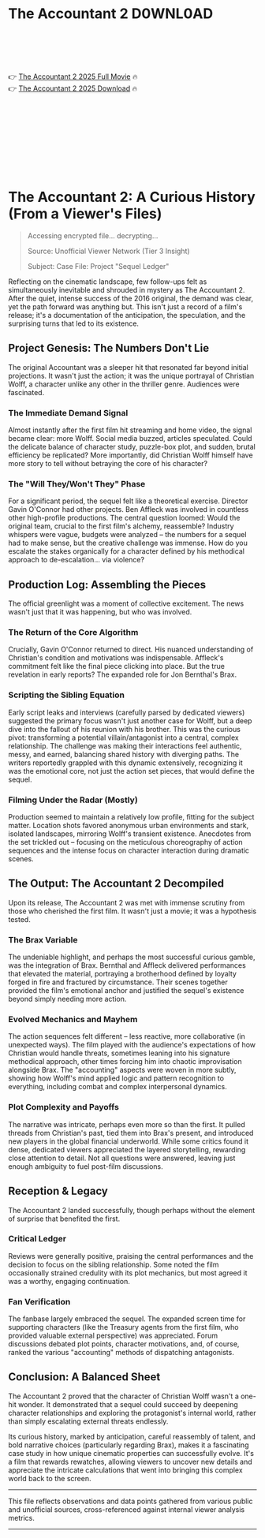 # The Accountant 2 D0WNL0AD

<br><br><br><br>


👉 <a href="https://Michael-marmeapede1972.github.io/tduzywnywe/">The Accountant 2 2025 Full Movie</a> 🔥
<br>
👉 <a href="https://Michael-marmeapede1972.github.io/tduzywnywe/">The Accountant 2 2025 Download</a> 🔥


<br><br><br><br><br><br><br><br>



# The Accountant 2: A Curious History (From a Viewer's Files)

> Accessing encrypted file... decrypting...
>
> Source: Unofficial Viewer Network (Tier 3 Insight)
>
> Subject: Case File: Project "Sequel Ledger"

Reflecting on the cinematic landscape, few follow-ups felt as simultaneously inevitable and shrouded in mystery as The Accountant 2. After the quiet, intense success of the 2016 original, the demand was clear, yet the path forward was anything but. This isn't just a record of a film's release; it's a documentation of the anticipation, the speculation, and the surprising turns that led to its existence.

## Project Genesis: The Numbers Don't Lie

The original Accountant was a sleeper hit that resonated far beyond initial projections. It wasn't just the action; it was the unique portrayal of Christian Wolff, a character unlike any other in the thriller genre. Audiences were fascinated.

### The Immediate Demand Signal

Almost instantly after the first film hit streaming and home video, the signal became clear: more Wolff. Social media buzzed, articles speculated. Could the delicate balance of character study, puzzle-box plot, and sudden, brutal efficiency be replicated? More importantly, did Christian Wolff himself have more story to tell without betraying the core of his character?

### The "Will They/Won't They" Phase

For a significant period, the sequel felt like a theoretical exercise. Director Gavin O'Connor had other projects. Ben Affleck was involved in countless other high-profile productions. The central question loomed: Would the original team, crucial to the first film's alchemy, reassemble? Industry whispers were vague, budgets were analyzed – the numbers for a sequel had to make sense, but the creative challenge was immense. How do you escalate the stakes organically for a character defined by his methodical approach to de-escalation... via violence?

## Production Log: Assembling the Pieces

The official greenlight was a moment of collective excitement. The news wasn't just that it was happening, but who was involved.

### The Return of the Core Algorithm

Crucially, Gavin O'Connor returned to direct. His nuanced understanding of Christian's condition and motivations was indispensable. Affleck's commitment felt like the final piece clicking into place. But the true revelation in early reports? The expanded role for Jon Bernthal's Brax.

### Scripting the Sibling Equation

Early script leaks and interviews (carefully parsed by dedicated viewers) suggested the primary focus wasn't just another case for Wolff, but a deep dive into the fallout of his reunion with his brother. This was the curious pivot: transforming a potential villain/antagonist into a central, complex relationship. The challenge was making their interactions feel authentic, messy, and earned, balancing shared history with diverging paths. The writers reportedly grappled with this dynamic extensively, recognizing it was the emotional core, not just the action set pieces, that would define the sequel.

### Filming Under the Radar (Mostly)

Production seemed to maintain a relatively low profile, fitting for the subject matter. Location shots favored anonymous urban environments and stark, isolated landscapes, mirroring Wolff's transient existence. Anecdotes from the set trickled out – focusing on the meticulous choreography of action sequences and the intense focus on character interaction during dramatic scenes.

## The Output: The Accountant 2 Decompiled

Upon its release, The Accountant 2 was met with immense scrutiny from those who cherished the first film. It wasn't just a movie; it was a hypothesis tested.

### The Brax Variable

The undeniable highlight, and perhaps the most successful curious gamble, was the integration of Brax. Bernthal and Affleck delivered performances that elevated the material, portraying a brotherhood defined by loyalty forged in fire and fractured by circumstance. Their scenes together provided the film's emotional anchor and justified the sequel's existence beyond simply needing more action.

### Evolved Mechanics and Mayhem

The action sequences felt different – less reactive, more collaborative (in unexpected ways). The film played with the audience's expectations of how Christian would handle threats, sometimes leaning into his signature methodical approach, other times forcing him into chaotic improvisation alongside Brax. The "accounting" aspects were woven in more subtly, showing how Wolff's mind applied logic and pattern recognition to everything, including combat and complex interpersonal dynamics.

### Plot Complexity and Payoffs

The narrative was intricate, perhaps even more so than the first. It pulled threads from Christian's past, tied them into Brax's present, and introduced new players in the global financial underworld. While some critics found it dense, dedicated viewers appreciated the layered storytelling, rewarding close attention to detail. Not all questions were answered, leaving just enough ambiguity to fuel post-film discussions.

## Reception & Legacy

The Accountant 2 landed successfully, though perhaps without the element of surprise that benefited the first.

### Critical Ledger

Reviews were generally positive, praising the central performances and the decision to focus on the sibling relationship. Some noted the film occasionally strained credulity with its plot mechanics, but most agreed it was a worthy, engaging continuation.

### Fan Verification

The fanbase largely embraced the sequel. The expanded screen time for supporting characters (like the Treasury agents from the first film, who provided valuable external perspective) was appreciated. Forum discussions debated plot points, character motivations, and, of course, ranked the various "accounting" methods of dispatching antagonists.

## Conclusion: A Balanced Sheet

The Accountant 2 proved that the character of Christian Wolff wasn't a one-hit wonder. It demonstrated that a sequel could succeed by deepening character relationships and exploring the protagonist's internal world, rather than simply escalating external threats endlessly.

Its curious history, marked by anticipation, careful reassembly of talent, and bold narrative choices (particularly regarding Brax), makes it a fascinating case study in how unique cinematic properties can successfully evolve. It's a film that rewards rewatches, allowing viewers to uncover new details and appreciate the intricate calculations that went into bringing this complex world back to the screen.

---

This file reflects observations and data points gathered from various public and unofficial sources, cross-referenced against internal viewer analysis metrics.

---


